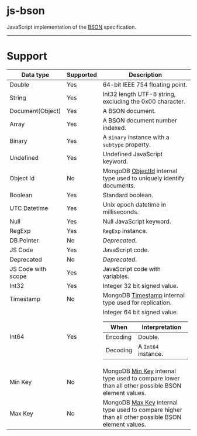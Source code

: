 js-bson
=======

JavaScript implementation of the [BSON](http://bsonspec.org/) specification.

----------

Support
=======

Data type | Supported | Description
--------- | --------- | -----------
Double | Yes | 64-bit IEEE 754 floating point.
String | Yes | Int32 length UTF-8 string, excluding the 0x00 character.
Document(Object) | Yes | A BSON document.
Array | Yes | A BSON document number indexed.
Binary | Yes | A `Binary` instance with a `subtype` property.
Undefined | Yes | Undefined JavaScript keyword.
Object Id | No | MongoDB [ObjectId](http://docs.mongodb.org/manual/reference/object-id/) internal type used to uniquely identify documents.
Boolean | Yes | Standard boolean.
UTC Datetime | Yes | Unix epoch datetime in milliseconds.
Null | Yes | Null JavaScript keyword.
RegExp | Yes | `RegExp` instance.
DB Pointer | No | *Deprecated*.
JS Code | Yes | JavaScript code.
Deprecated | No | *Deprecated*.
JS Code with scope | Yes | JavaScript code with variables.
Int32 | Yes | Integer 32 bit signed value.
Timestamp | No | MongoDB [Timestamp](http://docs.mongodb.org/manual/reference/method/ObjectId.getTimestamp/) internal type used for replication.
Int64 | Yes | Integer 64 bit signed value. <table><thead><th>When</th><th>Interpretation</th></thead><tbody><tr><td>Encoding</td><td>Double.</td><tr><td>Decoding</td><td>A `Int64` instance.</td></tbody></table>
Min Key | No | MongoDB [Min Key](http://docs.mongodb.org/manual/reference/operator/query/type/) internal type used to compare lower than all other possible BSON element values.
Max Key | No | MongoDB [Max Key](http://docs.mongodb.org/manual/reference/operator/query/type/) internal type used to compare higher than all other possible BSON element values.


